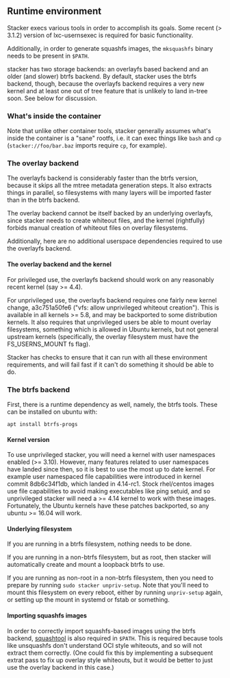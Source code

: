 ## Runtime environment

Stacker execs various tools in order to accomplish its goals. Some recent (>
3.1.2) version of lxc-usernsexec is required for basic functionality.

Additionally, in order to generate squashfs images, the `mksquashfs` binary
needs to be present in `$PATH`.

stacker has two storage backends: an overlayfs based backend and an older (and
slower) btrfs backend. By default, stacker uses the btrfs backend, though,
because the overlayfs backend requires a very new kernel and at least one out
of tree feature that is unlikely to land in-tree soon. See below for
discussion.

### What's inside the container

Note that unlike other container tools, stacker generally assumes what's inside
the container is a "sane" rootfs, i.e. it can exec things like `bash` and `cp`
(`stacker://foo/bar.baz` imports require `cp`, for example).

### The overlay backend

The overlayfs backend is considerably faster than the btrfs version, because it
skips all the mtree metadata generation steps. It also extracts things in
parallel, so filesystems with many layers will be imported faster than in the
btrfs backend.

The overlay backend cannot be itself backed by an underlying overlayfs, since
stacker needs to create whiteout files, and the kernel (rightfully) forbids
manual creation of whiteout files on overlay filesystems.

Additionally, here are no additional userspace dependencies required to use the
overlayfs backend.

#### The overlay backend and the kernel

For privileged use, the overlayfs backend should work on any reasonably recent
kernel (say >= 4.4).

For unprivileged use, the overlayfs backend requires one fairly new kernel
change, a3c751a50fe6 ("vfs: allow unprivileged whiteout creation"). This is
available in all kernels >= 5.8, and may be backported to some distribution
kernels. It also requires that unprivileged users be able to mount overlay
filesystems, something which is allowed in Ubuntu kernels, but not general
upstream kernels (specifically, the overlay filesystem must have the
FS\_USERNS\_MOUNT fs flag).

Stacker has checks to ensure that it can run with all these environment
requirements, and will fail fast if it can't do something it should be able to
do.

### The btrfs backend

First, there is a runtime dependency as well, namely, the btrfs tools. These
can be installed on ubuntu with:

    apt install btrfs-progs

#### Kernel version

To use unprivileged stacker, you will need a kernel with user namespaces
enabled (>= 3.10). However, many features related to user namespaces have
landed since then, so it is best to use the most up to date kernel. For example
user namespaced file capabilities were introduced in kernel commit 8db6c34f1db,
which landed in 4.14-rc1. Stock rhel/centos images use file capabilities to
avoid making executables like ping setuid, and so unprivileged stacker will
need a >= 4.14 kernel to work with these images. Fortunately, the Ubuntu
kernels have these patches backported, so any ubuntu >= 16.04 will work.

#### Underlying filesystem

If you are running in a btrfs filesystem, nothing needs to be done.

If you are running in a non-btrfs filesystem, but as root, then stacker
will automatically create and mount a loopback btrfs to use.

If you are running as non-root in a non-btrfs filesystem, then you need
to prepare by running `sudo stacker unpriv-setup`. Note that you'll need to
mount this filesystem on every reboot, either by running `unpriv-setup` again,
or setting up the mount in systemd or fstab or something.

#### Importing squashfs images

In order to correctly import squashfs-based images using the btrfs backend,
[squashtool](https://github.com/anuvu/squashfs) is also required in `$PATH`. This
is required because tools like unsquashfs don't understand OCI style whiteouts,
and so will not extract them correctly. (One could fix this by implementing a
subsequent extrat pass to fix up overlay style whiteouts, but it would be
better to just use the overlay backend in this case.)
